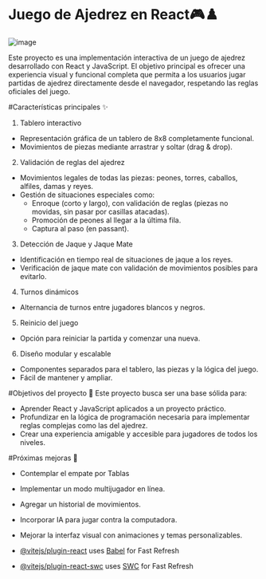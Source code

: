 # Juego de Ajedrez en React🎮♟️
![image](https://github.com/user-attachments/assets/f9e362dd-c049-4114-b972-25e72dfbf5ec)

Este proyecto es una implementación interactiva de un juego de ajedrez desarrollado con React y JavaScript. El objetivo principal es ofrecer una experiencia visual y funcional completa que permita a los usuarios jugar partidas de ajedrez directamente desde el navegador, respetando las reglas oficiales del juego.

#Características principales ✨
1. Tablero interactivo
  - Representación gráfica de un tablero de 8x8 completamente funcional.
  - Movimientos de piezas mediante arrastrar y soltar (drag & drop).

2. Validación de reglas del ajedrez
  - Movimientos legales de todas las piezas: peones, torres, caballos, alfiles, damas y reyes.
  - Gestión de situaciones especiales como:
    - Enroque (corto y largo), con validación de reglas (piezas no movidas, sin pasar por casillas atacadas).
    - Promoción de peones al llegar a la última fila.
    - Captura al paso (en passant).

3. Detección de Jaque y Jaque Mate
  - Identificación en tiempo real de situaciones de jaque a los reyes.
  - Verificación de jaque mate con validación de movimientos posibles para evitarlo.

4. Turnos dinámicos
  - Alternancia de turnos entre jugadores blancos y negros.

5. Reinicio del juego
  - Opción para reiniciar la partida y comenzar una nueva.

6. Diseño modular y escalable
  - Componentes separados para el tablero, las piezas y la lógica del juego.
  - Fácil de mantener y ampliar.

#Objetivos del proyecto 🎯
Este proyecto busca ser una base sólida para:
- Aprender React y JavaScript aplicados a un proyecto práctico.
- Profundizar en la lógica de programación necesaria para implementar reglas complejas como las del ajedrez.
- Crear una experiencia amigable y accesible para jugadores de todos los niveles.


#Próximas mejoras 🚀
- Contemplar el empate por Tablas
- Implementar un modo multijugador en línea.
- Agregar un historial de movimientos.
- Incorporar IA para jugar contra la computadora.
- Mejorar la interfaz visual con animaciones y temas personalizables.

- [@vitejs/plugin-react](https://github.com/vitejs/vite-plugin-react/blob/main/packages/plugin-react/README.md) uses [Babel](https://babeljs.io/) for Fast Refresh
- [@vitejs/plugin-react-swc](https://github.com/vitejs/vite-plugin-react-swc) uses [SWC](https://swc.rs/) for Fast Refresh
